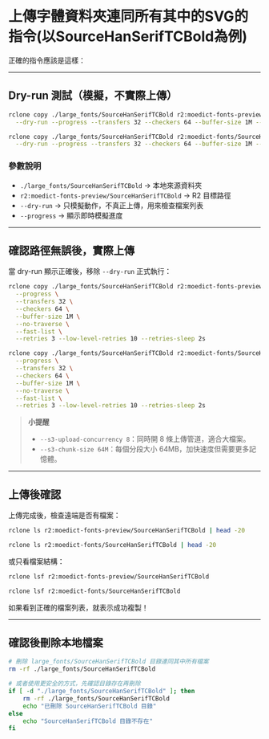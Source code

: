 # 上傳字體資料夾連同所有其中的SVG的指令(以SourceHanSerifTCBold為例)

正確的指令應該是這樣：

---

## **Dry-run 測試（模擬，不實際上傳）**

```bash
rclone copy ./large_fonts/SourceHanSerifTCBold r2:moedict-fonts-preview/SourceHanSerifTCBold \
  --dry-run --progress --transfers 32 --checkers 64 --buffer-size 1M --no-traverse --fast-list
```

```bash
rclone copy ./large_fonts/SourceHanSerifTCBold r2:moedict-fonts/SourceHanSerifTCBold \
  --dry-run --progress --transfers 32 --checkers 64 --buffer-size 1M --no-traverse --fast-list
```

### **參數說明**

* `./large_fonts/SourceHanSerifTCBold` → 本地來源資料夾
* `r2:moedict-fonts-preview/SourceHanSerifTCBold` → R2 目標路徑
* `--dry-run` → 只模擬動作，不真正上傳，用來檢查檔案列表
* `--progress` → 顯示即時模擬進度

---

## **確認路徑無誤後，實際上傳**

當 dry-run 顯示正確後，移除 `--dry-run` 正式執行：

```bash
rclone copy ./large_fonts/SourceHanSerifTCBold r2:moedict-fonts-preview/SourceHanSerifTCBold \
  --progress \
  --transfers 32 \
  --checkers 64 \
  --buffer-size 1M \
  --no-traverse \
  --fast-list \
  --retries 3 --low-level-retries 10 --retries-sleep 2s
```

```bash
rclone copy ./large_fonts/SourceHanSerifTCBold r2:moedict-fonts/SourceHanSerifTCBold \
  --progress \
  --transfers 32 \
  --checkers 64 \
  --buffer-size 1M \
  --no-traverse \
  --fast-list \
  --retries 3 --low-level-retries 10 --retries-sleep 2s
```

> **小提醒**
>
> * `--s3-upload-concurrency 8`：同時開 8 條上傳管道，適合大檔案。
> * `--s3-chunk-size 64M`：每個分段大小 64MB，加快速度但需要更多記憶體。

---

## **上傳後確認**

上傳完成後，檢查遠端是否有檔案：

```bash
rclone ls r2:moedict-fonts-preview/SourceHanSerifTCBold | head -20
```


```bash
rclone ls r2:moedict-fonts/SourceHanSerifTCBold | head -20
```

或只看檔案結構：

```bash
rclone lsf r2:moedict-fonts-preview/SourceHanSerifTCBold
```


```bash
rclone lsf r2:moedict-fonts/SourceHanSerifTCBold
```

如果看到正確的檔案列表，就表示成功複製！


---

## **確認後刪除本地檔案**

```bash
# 刪除 large_fonts/SourceHanSerifTCBold 目錄連同其中所有檔案
rm -rf ./large_fonts/SourceHanSerifTCBold

# 或者使用更安全的方式，先確認目錄存在再刪除
if [ -d "./large_fonts/SourceHanSerifTCBold" ]; then
    rm -rf ./large_fonts/SourceHanSerifTCBold
    echo "已刪除 SourceHanSerifTCBold 目錄"
else
    echo "SourceHanSerifTCBold 目錄不存在"
fi
```
